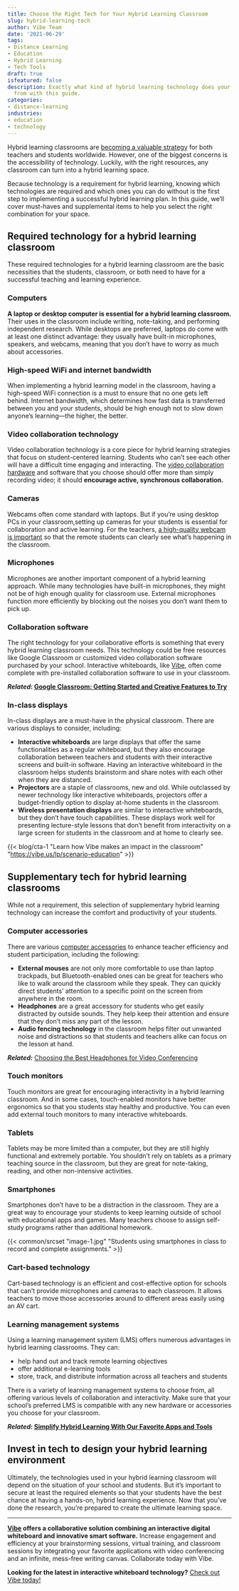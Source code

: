 ```yaml
---
title: Choose the Right Tech for Your Hybrid Learning Classroom
slug: hybrid-learning-tech
author: Vibe Team
date: '2021-06-29'
tags:
- Distance Learning
- Education
- Hybrid Learning
- Tech Tools
draft: true
isfeatured: false
description: Exactly what kind of hybrid learning technology does your classroom need? Learn what your students can benefit
  from with this guide.
categories:
- distance-learning
industries:
- education
- technology
---
```


Hybrid learning classrooms are [becoming a valuable strategy](https://www.statista.com/statistics/1220607/covid-19-share-k-12-schools-hybrid-teaching-us/) for both teachers and students worldwide. However, one of the biggest concerns is the accessibility of technology. Luckily, with the right resources, any classroom can turn into a hybrid learning space.

Because technology is a requirement for hybrid learning, knowing which technologies are required and which ones you can do without is the first step to implementing a successful hybrid learning plan. In this guide, we’ll cover must-haves and supplemental items to help you select the right combination for your space.

## Required technology for a hybrid learning classroom

These required technologies for a hybrid learning classroom are the basic necessities that the students, classroom, or both need to have for a successful teaching and learning experience.

### Computers

**A laptop or desktop computer is essential for a hybrid learning classroom.** Their uses in the classroom include writing, note-taking, and performing independent research. While desktops are preferred, laptops do come with at least one distinct advantage: they usually have built-in microphones, speakers, and webcams, meaning that you don’t have to worry as much about accessories.

### High-speed WiFi and internet bandwidth

When implementing a hybrid learning model in the classroom, having a high-speed WiFi connection is a must to ensure that no one gets left behind. Internet bandwidth, which determines how fast data is transferred between you and your students, should be high enough not to slow down anyone’s learning—the higher, the better.

### Video collaboration technology

Video collaboration technology is a core piece for hybrid learning strategies that focus on student-centered learning. Students who can’t see each other will have a difficult time engaging and interacting. The [video collaboration hardware](https://vibe.us/lp/scenario-remote/) and software that you choose should offer more than simply recording video; it should **encourage active, synchronous collaboration.**

### Cameras

Webcams often come standard with laptops. But if you’re using desktop PCs in your classroom,setting up cameras for your students is essential for collaboration and active learning. For the teachers, [a high-quality webcam is important](https://knowledge.vibe.us/vibe-camera) so that the remote students can clearly see what’s happening in the classroom.

### Microphones

Microphones are another important component of a hybrid learning approach. While many technologies have built-in microphones, they might not be of high enough quality for classroom use. External microphones function more efficiently by blocking out the noises you don’t want them to pick up.

### Collaboration software

The right technology for your collaborative efforts is something that every hybrid learning classroom needs. This technology could be free resources like Google Classroom or customized video collaboration software purchased by your school. Interactive whiteboards, like [Vibe](https://vibe.us/), often come complete with pre-installed collaboration software to use in your classroom.

***Related*: [Google Classroom: Getting Started and Creative Features to Try](https://vibe.us/blog/how-to-set-up-google-classroom/)**

### In-class displays

In-class displays are a must-have in the physical classroom. There are various displays to consider, including:

- **Interactive whiteboards** are large displays that offer the same functionalities as a regular whiteboard, but they also encourage collaboration between teachers and students with their interactive screens and built-in software. Having an interactive whiteboard in the classroom helps students brainstorm and share notes with each other when they are distanced.
- **Projectors** are a staple of classrooms, new and old. While outclassed by newer technology like interactive whiteboards, projectors offer a budget-friendly option to display at-home students in the classroom.
- **Wireless presentation displays** are similar to interactive whiteboards, but they don’t have touch capabilities. These displays work well for presenting lecture-style lessons that don’t benefit from interactivity on a large screen for students in the classroom and at home to clearly see.

{{< blog/cta-1 "Learn how Vibe makes an impact in the classroom" "https://vibe.us/lp/scenario-education" >}}

## Supplementary tech for hybrid learning classrooms

While not a requirement, this selection of supplementary hybrid learning technology can increase the comfort and productivity of your students.

### Computer accessories

There are various [computer accessories](https://vibe.us/blog/top-office-monitors-of-2021/) to enhance teacher efficiency and student participation, including the following:

- **External mouses** are not only more comfortable to use than laptop trackpads, but Bluetooth-enabled ones can be great for teachers who like to walk around the classroom while they speak. They can quickly direct students’ attention to a specific point on the screen from anywhere in the room.
- **Headphones** are a great accessory for students who get easily distracted by outside sounds. They help keep their attention and ensure that they don’t miss any part of the lesson.
- **Audio fencing technology** in the classroom helps filter out unwanted noise and distractions so that students and teachers alike can focus on the lesson at hand.

***Related:*** [Choosing the Best Headphones for Video Conferencing](https://vibe.us/blog/best-wireless-headphones/)

### Touch monitors

Touch monitors are great for encouraging interactivity in a hybrid learning classroom. And in some cases, touch-enabled monitors have better ergonomics so that you students stay healthy and productive. You can even add external touch monitors to many interactive whiteboards.

### Tablets

Tablets may be more limited than a computer, but they are still highly functional and extremely portable. You shouldn’t rely on tablets as a primary teaching source in the classroom, but they are great for note-taking, reading, and other non-intensive activities.

### Smartphones

Smartphones don’t have to be a distraction in the classroom. They are a great way to encourage your students to keep learning outside of school with educational apps and games. Many teachers choose to assign self-study programs rather than additional homework.

{{< common/srcset "image-1.jpg" "Students using smartphones in class to record and complete assignments." >}}

### Cart-based technology

Cart-based technology is an efficient and cost-effective option for schools that can’t provide microphones and cameras to each classroom. It allows teachers to move those accessories around to different areas easily using an AV cart.

### Learning management systems

Using a learning management system (LMS) offers numerous advantages in hybrid learning classrooms. They can:

- help hand out and track remote learning objectives
- offer additional e-learning tools
- store, track, and distribute information across all teachers and students

There is a variety of learning management systems to choose from, all offering various levels of collaboration and interactivity. Make sure that your school’s preferred LMS is compatible with any new hardware or accessories you choose for your classroom.

***Related*: [Simplify Hybrid Learning With Our Favorite Apps and Tools](https://vibe.us/blog/hybrid-learning-tools)**

## Invest in tech to design your hybrid learning environment

Ultimately, the technologies used in your hybrid learning classroom will depend on the situation of your school and students. But it’s important to secure at least the required elements so that your students have the best chance at having a hands-on, hybrid learning experience. Now that you’ve done the research, you’re prepared to create the ultimate learning space.



---

**[Vibe](https://vibe.us/) offers a collaborative solution combining an interactive digital whiteboard and innovative smart software.** Increase engagement and efficiency at your brainstorming sessions, virtual training, and classroom sessions by integrating your favorite applications with video conferencing and an infinite, mess-free writing canvas. Collaborate today with Vibe.

**Looking for the latest in interactive whiteboard technology?** [Check out Vibe today!](https://vibe.us/order/)
